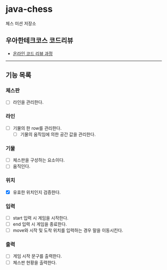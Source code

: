 # java-chess

체스 미션 저장소

## 우아한테크코스 코드리뷰

- [온라인 코드 리뷰 과정](https://github.com/woowacourse/woowacourse-docs/blob/master/maincourse/README.md)

----

## 기능 목록

### 체스판
- [ ] 라인을 관리한다.

### 라인
- [ ] 기물의 한 row를 관리한다.
  - [ ] 기물의 움직임에 의한 공간 값을 관리한다.

### 기물 
- [ ] 체스판을 구성하는 요소이다.
- [ ] 움직인다.

### 위치 
- [x] 유효한 위치인지 검증한다.

### 입력
- [ ] start 입력 시 게임을 시작한다.
- [ ] end 입력 시 게임을 종료한다.
- [ ] move와 시작 및 도착 위치를 입력하는 경우 말을 이동시킨다.

### 출력
- [ ] 게임 시작 문구를 출력한다.
- [ ] 체스판 현황을 출력한다.
